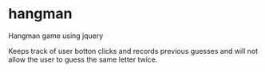 # hangman
Hangman game using jquery

Keeps track of user botton clicks and records previous guesses and will not allow the user to guess the same letter twice.

